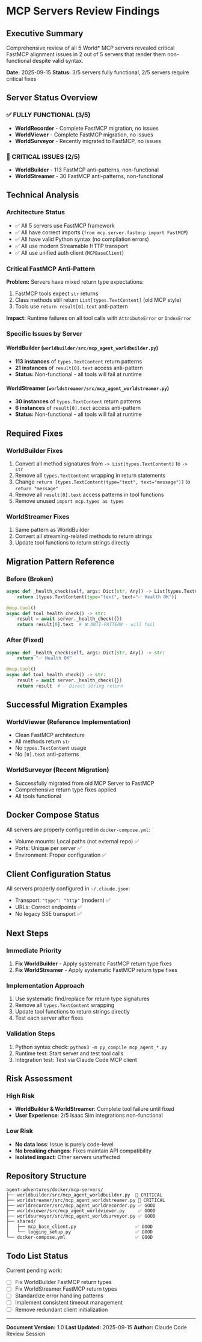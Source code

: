 # MCP Servers Review Findings

## Executive Summary

Comprehensive review of all 5 World* MCP servers revealed critical FastMCP alignment issues in 2 out of 5 servers that render them non-functional despite valid syntax.

**Date:** 2025-09-15
**Status:** 3/5 servers fully functional, 2/5 servers require critical fixes

## Server Status Overview

### ✅ FULLY FUNCTIONAL (3/5)
- **WorldRecorder** - Complete FastMCP migration, no issues
- **WorldViewer** - Complete FastMCP migration, no issues
- **WorldSurveyor** - Recently migrated to FastMCP, no issues

### 🚨 CRITICAL ISSUES (2/5)
- **WorldBuilder** - 113 FastMCP anti-patterns, non-functional
- **WorldStreamer** - 30 FastMCP anti-patterns, non-functional

## Technical Analysis

### Architecture Status
- ✅ All 5 servers use FastMCP framework
- ✅ All have correct imports (`from mcp.server.fastmcp import FastMCP`)
- ✅ All have valid Python syntax (no compilation errors)
- ✅ All use modern Streamable HTTP transport
- ✅ All use unified auth client (`MCPBaseClient`)

### Critical FastMCP Anti-Pattern

**Problem:** Servers have mixed return type expectations:
1. FastMCP tools expect `str` returns
2. Class methods still return `List[types.TextContent]` (old MCP style)
3. Tools use `return result[0].text` anti-pattern

**Impact:** Runtime failures on all tool calls with `AttributeError` or `IndexError`

### Specific Issues by Server

#### WorldBuilder (`worldbuilder/src/mcp_agent_worldbuilder.py`)
- **113 instances** of `types.TextContent` return patterns
- **21 instances** of `result[0].text` access anti-pattern
- **Status:** Non-functional - all tools will fail at runtime

#### WorldStreamer (`worldstreamer/src/mcp_agent_worldstreamer.py`)
- **30 instances** of `types.TextContent` return patterns
- **6 instances** of `result[0].text` access anti-pattern
- **Status:** Non-functional - all tools will fail at runtime

## Required Fixes

### WorldBuilder Fixes
1. Convert all method signatures from `-> List[types.TextContent]` to `-> str`
2. Remove all `types.TextContent` wrapping in return statements
3. Change `return [types.TextContent(type="text", text="message")]` to `return "message"`
4. Remove all `result[0].text` access patterns in tool functions
5. Remove unused `import mcp.types as types`

### WorldStreamer Fixes
1. Same pattern as WorldBuilder
2. Convert all streaming-related methods to return strings
3. Update tool functions to return strings directly

## Migration Pattern Reference

### Before (Broken)
```python
async def _health_check(self, args: Dict[str, Any]) -> List[types.TextContent]:
    return [types.TextContent(type="text", text="✅ Health OK")]

@mcp.tool()
async def tool_health_check() -> str:
    result = await server._health_check({})
    return result[0].text  # ❌ ANTI-PATTERN - will fail
```

### After (Fixed)
```python
async def _health_check(self, args: Dict[str, Any]) -> str:
    return "✅ Health OK"

@mcp.tool()
async def tool_health_check() -> str:
    result = await server._health_check({})
    return result  # ✅ Direct string return
```

## Successful Migration Examples

### WorldViewer (Reference Implementation)
- Clean FastMCP architecture
- All methods return `str`
- No `types.TextContent` usage
- No `[0].text` anti-patterns

### WorldSurveyor (Recent Migration)
- Successfully migrated from old MCP Server to FastMCP
- Comprehensive return type fixes applied
- All tools functional

## Docker Compose Status

All servers are properly configured in `docker-compose.yml`:
- Volume mounts: Local paths (not external repo) ✅
- Ports: Unique per server ✅
- Environment: Proper configuration ✅

## Client Configuration Status

All servers properly configured in `~/.claude.json`:
- Transport: `"type": "http"` (modern) ✅
- URLs: Correct endpoints ✅
- No legacy SSE transport ✅

## Next Steps

### Immediate Priority
1. **Fix WorldBuilder** - Apply systematic FastMCP return type fixes
2. **Fix WorldStreamer** - Apply systematic FastMCP return type fixes

### Implementation Approach
1. Use systematic find/replace for return type signatures
2. Remove all `types.TextContent` wrapping
3. Update tool functions to return strings directly
4. Test each server after fixes

### Validation Steps
1. Python syntax check: `python3 -m py_compile mcp_agent_*.py`
2. Runtime test: Start server and test tool calls
3. Integration test: Test via Claude Code MCP client

## Risk Assessment

### High Risk
- **WorldBuilder & WorldStreamer**: Complete tool failure until fixed
- **User Experience**: 2/5 Isaac Sim integrations non-functional

### Low Risk
- **No data loss**: Issue is purely code-level
- **No breaking changes**: Fixes maintain API compatibility
- **Isolated impact**: Other servers unaffected

## Repository Structure

```
agent-adventures/docker/mcp-servers/
├── worldbuilder/src/mcp_agent_worldbuilder.py  🚨 CRITICAL
├── worldstreamer/src/mcp_agent_worldstreamer.py 🚨 CRITICAL
├── worldrecorder/src/mcp_agent_worldrecorder.py ✅ GOOD
├── worldviewer/src/mcp_agent_worldviewer.py     ✅ GOOD
├── worldsurveyor/src/mcp_agent_worldsurveyor.py ✅ GOOD
├── shared/
│   ├── mcp_base_client.py                      ✅ GOOD
│   └── logging_setup.py                        ✅ GOOD
└── docker-compose.yml                          ✅ GOOD
```

## Todo List Status

Current pending work:
- [ ] Fix WorldBuilder FastMCP return types
- [ ] Fix WorldStreamer FastMCP return types
- [ ] Standardize error handling patterns
- [ ] Implement consistent timeout management
- [ ] Remove redundant client initialization

---

**Document Version:** 1.0
**Last Updated:** 2025-09-15
**Author:** Claude Code Review Session